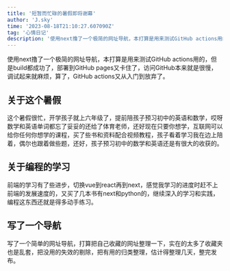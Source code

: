 ```yaml
---
title: '短暂而忙碌的暑假即将谢幕'
author: 'J.sky'
time: '2023-08-18T21:10:27.607090Z'
tag: '心情日记'
description: '使用next撸了一个极简的网址导航，本打算是用来测试GitHub actions用的，但是build都成功了，部署到GitHub pages又卡住了'
---
```

使用next撸了一个极简的网址导航，本打算是用来测试GitHub actions用的，但是build都成功了，部署到GitHub pages又卡住了，访问GitHub本来就是很慢，调试起来就麻烦，算了，GitHub actions又从入门到放弃了。

## 关于这个暑假

这个暑假很忙，开学孩子就上六年级了，提前陪孩子预习初中的英语和数学，哎呀数学和英语单词都忘了妥妥的还给了体育老师，还好现在只要你想学，互联网可以给你任何你想学的课程，买了些书和资料配合视频教程，孩子看着学习我在边上陪着，偶尔也跟着做些题，还好，孩子预习初中的数学和英语还是有很大的收获的。

## 关于编程的学习

前端的学习有了些进步，切换vue到react再到next，感觉我学习的进度时赶不上前端的发展速度的，又买了几本书有next和python的，继续深入的学习和实践，编程这东西还就是得多动手练习。

## 写了一个导航

写了一个简单的网址导航，打算把自己收藏的网址整理一下，实在的太多了收藏夹也是乱套，把没用的失效的剔除，把有用的归类整理，估计得整理几天，整完发布。
